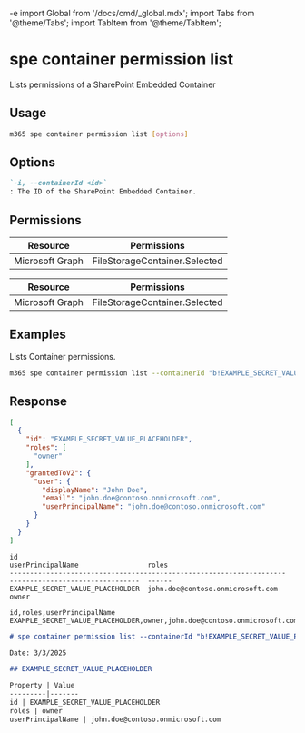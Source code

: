 -e <!-- DISCLAIMER: All secrets, passwords, and sensitive values in this document are examples only and not real credentials. -->
import Global from '/docs/cmd/_global.mdx';
import Tabs from '@theme/Tabs';
import TabItem from '@theme/TabItem';

# spe container permission list

Lists permissions of a SharePoint Embedded Container

## Usage

```sh
m365 spe container permission list [options]
```

## Options

```md definition-list
`-i, --containerId <id>`
: The ID of the SharePoint Embedded Container.
```

<Global />

## Permissions

<Tabs>
  <TabItem value="Delegated">

  | Resource        | Permissions                   |
  |-----------------|-------------------------------|
  | Microsoft Graph | FileStorageContainer.Selected |

  </TabItem>
  <TabItem value="Application">

  | Resource        | Permissions                   |
  |-----------------|-------------------------------|
  | Microsoft Graph | FileStorageContainer.Selected |

  </TabItem>
</Tabs>

## Examples

Lists Container permissions.

```sh
m365 spe container permission list --containerId "b!EXAMPLE_SECRET_VALUE_PLACEHOLDER"
```

## Response

<Tabs>
  <TabItem value="JSON">

  ```json
  [
    {
      "id": "EXAMPLE_SECRET_VALUE_PLACEHOLDER",
      "roles": [
        "owner"
      ],
      "grantedToV2": {
        "user": {
          "displayName": "John Doe",
          "email": "john.doe@contoso.onmicrosoft.com",
          "userPrincipalName": "john.doe@contoso.onmicrosoft.com"
        }
      }
    }
  ]
  ```

  </TabItem>
  <TabItem value="Text">

  ```text
  id                                                                    userPrincipalName                 roles
  --------------------------------------------------------------------  --------------------------------  ------
  EXAMPLE_SECRET_VALUE_PLACEHOLDER  john.doe@contoso.onmicrosoft.com  owner
  ```

  </TabItem>
  <TabItem value="CSV">

  ```csv
  id,roles,userPrincipalName
  EXAMPLE_SECRET_VALUE_PLACEHOLDER,owner,john.doe@contoso.onmicrosoft.com
  ```

  </TabItem>
  <TabItem value="Markdown">

  ```md
  # spe container permission list --containerId "b!EXAMPLE_SECRET_VALUE_PLACEHOLDER"

  Date: 3/3/2025

  ## EXAMPLE_SECRET_VALUE_PLACEHOLDER

  Property | Value
  ---------|-------
  id | EXAMPLE_SECRET_VALUE_PLACEHOLDER
  roles | owner
  userPrincipalName | john.doe@contoso.onmicrosoft.com
  ```

  </TabItem>
</Tabs>
